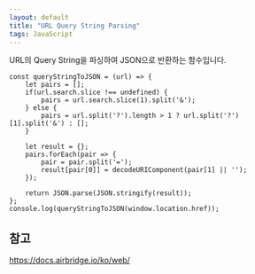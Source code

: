 ```yaml
---
layout: default
title: "URL Query String Parsing"
tags: JavaScript
---
```


URL의 Query String을 파싱하여 JSON으로 반환하는 함수입니다.

<pre><code class="javascript">const queryStringToJSON = (url) => {
    let pairs = [];
    if(url.search.slice !== undefined) {
        pairs = url.search.slice(1).split('&');
    } else {
        pairs = url.split('?').length > 1 ? url.split('?')[1].split('&') : [];
    }

    let result = {};
    pairs.forEach(pair => {
        pair = pair.split('=');
        result[pair[0]] = decodeURIComponent(pair[1] || '');
    });

    return JSON.parse(JSON.stringify(result));
};
console.log(queryStringToJSON(window.location.href));
</code></pre>

## 참고
<a href="https://docs.airbridge.io/ko/web/">https://docs.airbridge.io/ko/web/</a>

